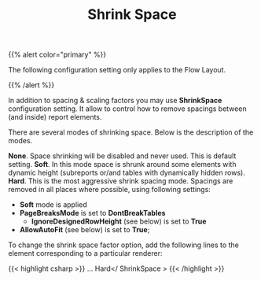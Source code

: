 ﻿---
title: Shrink Space
second_title: Aspose.Words for Reporting Services
articleTitle: Shrink Space
linktitle: Shrink Space
description: "Shrink Space setting of the Aspose.Words for Reporting Services."
type: docs
weight: 110
url: /reportingservices/shrink-space/
---

{{% alert color="primary" %}}

The following configuration setting only applies to the Flow Layout.

{{% /alert %}}

In addition to spacing & scaling factors you may use **ShrinkSpace** configuration setting. It allow to control how to remove spacings between (and inside) report elements.

There are several modes of shrinking space. Below is the description of the modes.

**None**. Space shrinking will be disabled and never used. This is default setting.
**Soft**. In this mode space is shrunk around some elements with dynamic height (subreports or/and tables with dynamically hidden rows).
**Hard**. This is the most aggressive shrink spacing mode. Spacings are removed in all places where possible, using following settings:

- **Soft** mode is applied
- **PageBreaksMode** is set to **DontBreakTables**
  - **IgnoreDesignedRowHeight** (see below) is set to **True**
- **AllowAutoFit** (see below) is set to **True**;

To change the shrink space factor option, add the following lines to the <Extension> element corresponding to a particular renderer:

{{< highlight csharp >}}
<Render>
...
<Extension Name="AWDOC" Type="Aspose.Words.ReportingServices.DocRenderer,Aspose.Words.ReportingServices">
<Configuration>
    <ShrinkSpace>Hard</ ShrinkSpace >
</Configuration>
</Extension>
</Render>
{{< /highlight >}}
